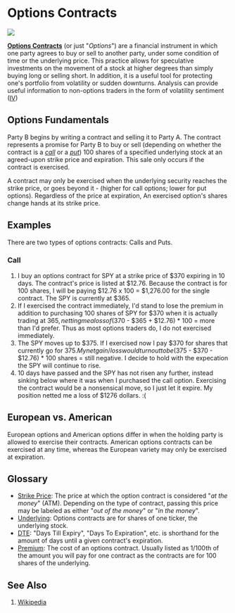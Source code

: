 # Options Contracts
![](https://upload.wikimedia.org/wikipedia/commons/6/64/Earthlights_2002.jpg)

[**Options Contracts**](https://www.investopedia.com/terms/o/optionscontract.asp) (or just "*Options*") are a financial instrument in which one party agrees to buy or sell to another party, under some condition of time or the underlying price. This practice allows for speculative investments on the movement of a stock at higher degrees than simply buying long or selling short. In addition, it is a useful tool for protecting one's portfolio from volatility or sudden downturns. Analysis can provide useful information to non-options traders in the form of volatility sentiment ([IV](https://www.investopedia.com/terms/i/iv.asp))

## Options Fundamentals
Party B begins by writing a contract and selling it to Party A. The contract represents a promise for Party B to buy or sell (depending on whether the contract is a [*call*](https://www.investopedia.com/terms/c/calloption.asp) or a [*put*](https://www.investopedia.com/terms/p/putoption.asp)) 100 shares of a specified underlying stock at an agreed-upon strike price and expiration. This sale only occurs if the contract is exercised.

A contract may only be exercised when the underlying security reaches the strike price, or goes beyond it - (higher for call options; lower for put options). Regardless of the price at expiration, An exercised option's shares change hands at its strike price.


## Examples
There are two types of options contracts: Calls and Puts.
### Call
1. I buy an options contract for SPY at a strike price of $370 expiring in 10 days. The contract's price is listed at $12.76. Because the contract is for 100 shares, I will be paying $12.76 x 100 = $1,276.00 for the single contract. The SPY is currently at $365.
1. If I exercised the contract immediately, I'd stand to lose the premium in addition to purchasing 100 shares of SPY for $370 when it is actually trading at $365, netting me a loss of ($370 - $365 + $12.76) * 100 = more than I'd prefer. Thus as most options traders do, I do not exercised immediately.
1. The SPY moves up to $375. If I exercised now I pay $370 for shares that currently go for $375. My net gain/loss would turn out to be ($375 - $370 - $12.76) * 100 shares = still negative. I decide to hold with the expecation the SPY will continue to rise.
1. 10 days have passed and the SPY has not risen any further, instead sinking below where it was when I purchased the call option. Exercising the contract would be a nonsensical move, so I just let it expire. My position netted me a loss of $1276 dollars. :(

## European vs. American
European options and American options differ in when the holding party is allowed to exercise their contracts. American options contracts can be exercised at any time, whereas the European variety may only be exercised at expiration.

## Glossary
- <u>Strike Price</u>: The price at which the option contract is considered "*at the money*" (ATM). Depending on the type of contract, passing this price may be labeled as either "*out of the money*" or "*in the money*".
- <u>Underlying</u>: Options contracts are for shares of one ticker, the underlying stock.
- <u>DTE</u>: "Days Till Expiry", "Days To Expiration", etc. is shorthand for the amount of days until a given contract's expiration.
- <u>Premium</u>: The cost of an options contract. Usually listed as 1/100th of the amount you will pay for one contract as the contracts are for 100 shares of the underlying.

## See Also
1. [Wikipedia](https://en.wikipedia.org/wiki/Option_contract)